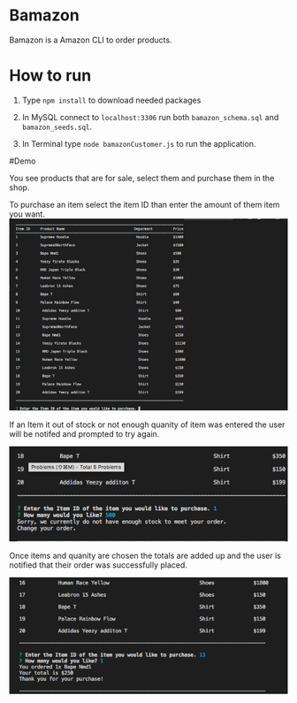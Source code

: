 # Bamazon
Bamazon is a Amazon CLI to order products.

# How to run

1. Type `npm install` to download needed packages


2. In MySQL connect to `localhost:3306` run both `bamazon_schema.sql` and `bamazon_seeds.sql`.


3. In Terminal type `node bamazonCustomer.js` to run the application.



#Demo

You see products that are for sale, select them and purchase them in the shop.

To purchase an item select the item ID than enter the amount of them item you want.
![Step 1](images/Step.png)

If an Item it out of stock or not enough quanity of item was entered the user will be notifed and prompted to try again.

![How to Run: Step 2](images/Error.png)

Once items and quanity are chosen the totals are added up and the user is notified that their order was successfully placed.

![How to Run: Step 3](images/OrderFinish.png)
